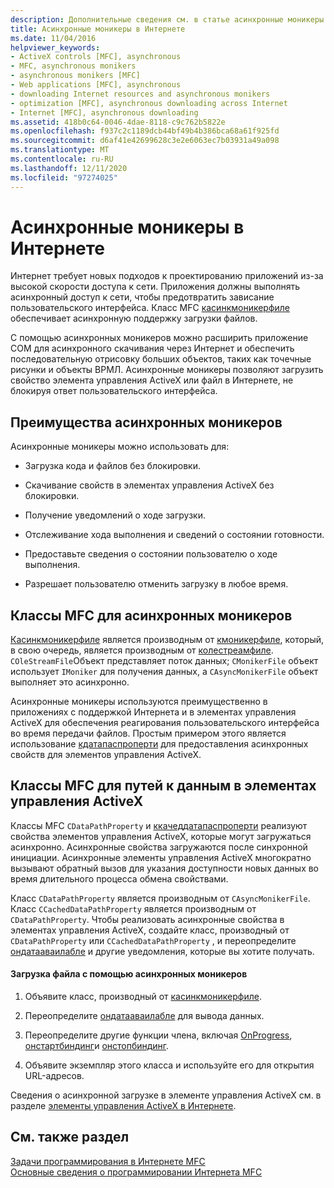 ```yaml
---
description: Дополнительные сведения см. в статье асинхронные моникеры в Интернете.
title: Асинхронные моникеры в Интернете
ms.date: 11/04/2016
helpviewer_keywords:
- ActiveX controls [MFC], asynchronous
- MFC, asynchronous monikers
- asynchronous monikers [MFC]
- Web applications [MFC], asynchronous
- downloading Internet resources and asynchronous monikers
- optimization [MFC], asynchronous downloading across Internet
- Internet [MFC], asynchronous downloading
ms.assetid: 418b0c64-0046-4dae-8118-c9c762b5822e
ms.openlocfilehash: f937c2c1189dcb44bf49b4b386bca68a61f925fd
ms.sourcegitcommit: d6af41e42699628c3e2e6063ec7b03931a49a098
ms.translationtype: MT
ms.contentlocale: ru-RU
ms.lasthandoff: 12/11/2020
ms.locfileid: "97274025"
---
```

# <a name="asynchronous-monikers-on-the-internet"></a>Асинхронные моникеры в Интернете

Интернет требует новых подходов к проектированию приложений из-за высокой скорости доступа к сети. Приложения должны выполнять асинхронный доступ к сети, чтобы предотвратить зависание пользовательского интерфейса. Класс MFC [касинкмоникерфиле](reference/casyncmonikerfile-class.md) обеспечивает асинхронную поддержку загрузки файлов.

С помощью асинхронных моникеров можно расширить приложение COM для асинхронного скачивания через Интернет и обеспечить последовательную отрисовку больших объектов, таких как точечные рисунки и объекты ВРМЛ. Асинхронные моникеры позволяют загрузить свойство элемента управления ActiveX или файл в Интернете, не блокируя ответ пользовательского интерфейса.

## <a name="advantages-of-asynchronous-monikers"></a>Преимущества асинхронных моникеров

Асинхронные моникеры можно использовать для:

- Загрузка кода и файлов без блокировки.

- Скачивание свойств в элементах управления ActiveX без блокировки.

- Получение уведомлений о ходе загрузки.

- Отслеживание хода выполнения и сведений о состоянии готовности.

- Предоставьте сведения о состоянии пользователю о ходе выполнения.

- Разрешает пользователю отменить загрузку в любое время.

## <a name="mfc-classes-for-asynchronous-monikers"></a>Классы MFC для асинхронных моникеров

[Касинкмоникерфиле](reference/casyncmonikerfile-class.md) является производным от [кмоникерфиле](reference/cmonikerfile-class.md), который, в свою очередь, является производным от [колестреамфиле](reference/colestreamfile-class.md). `COleStreamFile`Объект представляет поток данных; `CMonikerFile` объект использует `IMoniker` для получения данных, а `CAsyncMonikerFile` объект выполняет это асинхронно.

Асинхронные моникеры используются преимущественно в приложениях с поддержкой Интернета и в элементах управления ActiveX для обеспечения реагирования пользовательского интерфейса во время передачи файлов. Простым примером этого является использование [кдатапаспроперти](reference/cdatapathproperty-class.md) для предоставления асинхронных свойств для элементов управления ActiveX.

## <a name="mfc-classes-for-data-paths-in-activex-controls"></a>Классы MFC для путей к данным в элементах управления ActiveX

Классы MFC `CDataPathProperty` и [ккачеддатапаспроперти](reference/ccacheddatapathproperty-class.md) реализуют свойства элементов управления ActiveX, которые могут загружаться асинхронно. Асинхронные свойства загружаются после синхронной инициации. Асинхронные элементы управления ActiveX многократно вызывают обратный вызов для указания доступности новых данных во время длительного процесса обмена свойствами.

Класс `CDataPathProperty` является производным от `CAsyncMonikerFile`. Класс `CCachedDataPathProperty` является производным от `CDataPathProperty`. Чтобы реализовать асинхронные свойства в элементах управления ActiveX, создайте класс, производный от `CDataPathProperty` или `CCachedDataPathProperty` , и переопределите [ондатааваилабле](reference/casyncmonikerfile-class.md#ondataavailable) и другие уведомления, которые вы хотите получать.

#### <a name="to-download-a-file-using-asynchronous-monikers"></a>Загрузка файла с помощью асинхронных моникеров

1. Объявите класс, производный от [касинкмоникерфиле](reference/casyncmonikerfile-class.md).

1. Переопределите [ондатааваилабле](reference/casyncmonikerfile-class.md#ondataavailable) для вывода данных.

1. Переопределите другие функции члена, включая [OnProgress](reference/casyncmonikerfile-class.md#onprogress), [онстартбиндинг](reference/casyncmonikerfile-class.md#onstartbinding)и [онстопбиндинг](reference/casyncmonikerfile-class.md#onstopbinding).

1. Объявите экземпляр этого класса и используйте его для открытия URL-адресов.

Сведения о асинхронной загрузке в элементе управления ActiveX см. в разделе [элементы управления ActiveX в Интернете](activex-controls-on-the-internet.md).

## <a name="see-also"></a>См. также раздел

[Задачи программирования в Интернете MFC](mfc-internet-programming-tasks.md)<br/>
[Основные сведения о программировании Интернета MFC](mfc-internet-programming-basics.md)
